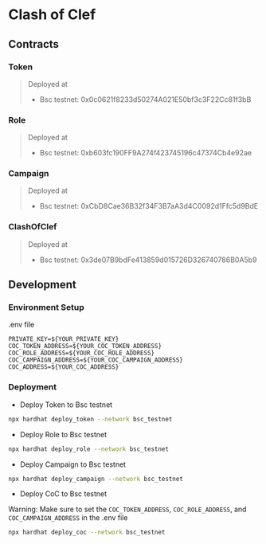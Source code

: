 # Clash of Clef

## Contracts

### Token
> Deployed at
> - Bsc testnet: 0x0c0621f8233d50274A021E50bf3c3F22Cc81f3bB

### Role
> Deployed at
> - Bsc testnet: 0xb603fc190FF9A274f423745196c47374Cb4e92ae

### Campaign
> Deployed at
> - Bsc testnet: 0xCbD8Cae36B32f34F3B7aA3d4C0092d1Ffc5d9BdE

### ClashOfClef
> Deployed at
> - Bsc testnet: 0x3de07B9bdFe413859d015726D326740786B0A5b9

## Development

### Environment Setup
.env file
```
PRIVATE_KEY=${YOUR_PRIVATE_KEY}
COC_TOKEN_ADDRESS=${YOUR_COC_TOKEN_ADDRESS}
COC_ROLE_ADDRESS=${YOUR_COC_ROLE_ADDRESS}
COC_CAMPAIGN_ADDRESS=${YOUR_COC_CAMPAIGN_ADDRESS}
COC_ADDRESS=${YOUR_COC_ADDRESS}
```

### Deployment
- Deploy Token to Bsc testnet
```bash
npx hardhat deploy_token --network bsc_testnet
```

- Deploy Role to Bsc testnet
```bash
npx hardhat deploy_role --network bsc_testnet
```

- Deploy Campaign to Bsc testnet

```bash
npx hardhat deploy_campaign --network bsc_testnet
```

- Deploy CoC to Bsc testnet

Warning: Make sure to set the `COC_TOKEN_ADDRESS`, `COC_ROLE_ADDRESS`, and `COC_CAMPAIGN_ADDRESS` in the .env file
```bash
npx hardhat deploy_coc --network bsc_testnet
```